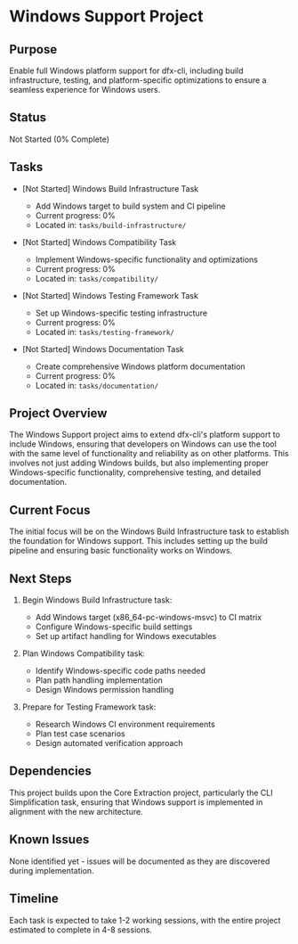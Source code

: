 # Windows Support Project

## Purpose

Enable full Windows platform support for dfx-cli, including build infrastructure, testing, and platform-specific optimizations to ensure a seamless experience for Windows users.

## Status

Not Started (0% Complete)

## Tasks

- [Not Started] Windows Build Infrastructure Task

  - Add Windows target to build system and CI pipeline
  - Current progress: 0%
  - Located in: `tasks/build-infrastructure/`

- [Not Started] Windows Compatibility Task

  - Implement Windows-specific functionality and optimizations
  - Current progress: 0%
  - Located in: `tasks/compatibility/`

- [Not Started] Windows Testing Framework Task

  - Set up Windows-specific testing infrastructure
  - Current progress: 0%
  - Located in: `tasks/testing-framework/`

- [Not Started] Windows Documentation Task
  - Create comprehensive Windows platform documentation
  - Current progress: 0%
  - Located in: `tasks/documentation/`

## Project Overview

The Windows Support project aims to extend dfx-cli's platform support to include Windows, ensuring that developers on Windows can use the tool with the same level of functionality and reliability as on other platforms. This involves not just adding Windows builds, but also implementing proper Windows-specific functionality, comprehensive testing, and detailed documentation.

## Current Focus

The initial focus will be on the Windows Build Infrastructure task to establish the foundation for Windows support. This includes setting up the build pipeline and ensuring basic functionality works on Windows.

## Next Steps

1. Begin Windows Build Infrastructure task:

   - Add Windows target (x86_64-pc-windows-msvc) to CI matrix
   - Configure Windows-specific build settings
   - Set up artifact handling for Windows executables

2. Plan Windows Compatibility task:

   - Identify Windows-specific code paths needed
   - Plan path handling implementation
   - Design Windows permission handling

3. Prepare for Testing Framework task:
   - Research Windows CI environment requirements
   - Plan test case scenarios
   - Design automated verification approach

## Dependencies

This project builds upon the Core Extraction project, particularly the CLI Simplification task, ensuring that Windows support is implemented in alignment with the new architecture.

## Known Issues

None identified yet - issues will be documented as they are discovered during implementation.

## Timeline

Each task is expected to take 1-2 working sessions, with the entire project estimated to complete in 4-8 sessions.
